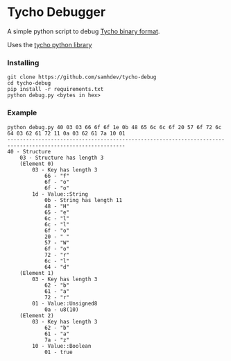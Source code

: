 # Tycho Debugger
A simple python script to debug [Tycho binary format](https://github.com/samhdev/tycho).

Uses the [tycho python library](https://github.com/samhdev/tycho-py)
### Installing
```
git clone https://github.com/samhdev/tycho-debug
cd tycho-debug
pip install -r requirements.txt
python debug.py <bytes in hex>
```

### Example
```
python debug.py 40 03 03 66 6f 6f 1e 0b 48 65 6c 6c 6f 20 57 6f 72 6c 64 03 62 61 72 11 0a 03 62 61 7a 10 01
------------------------------------------------------------------------------------------------------------
40 - Structure
	03 - Structure has length 3
	(Element 0)
		03 - Key has length 3
			66 - "f"
			6f - "o"
			6f - "o"
		1d - Value::String
			0b - String has length 11
			48 - "H"
			65 - "e"
			6c - "l"
			6c - "l"
			6f - "o"
			20 - " "
			57 - "W"
			6f - "o"
			72 - "r"
			6c - "l"
			64 - "d"
	(Element 1)
		03 - Key has length 3
			62 - "b"
			61 - "a"
			72 - "r"
		01 - Value::Unsigned8
			0a - u8(10)
	(Element 2)
		03 - Key has length 3
			62 - "b"
			61 - "a"
			7a - "z"
		10 - Value::Boolean
			01 - true
```
